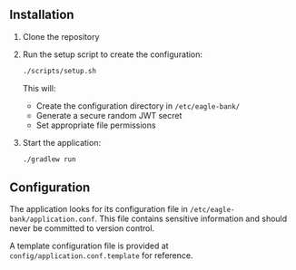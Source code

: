 ## Installation

1. Clone the repository
2. Run the setup script to create the configuration:
   ```bash
   ./scripts/setup.sh
   ```
   This will:
    - Create the configuration directory in `/etc/eagle-bank/`
    - Generate a secure random JWT secret
    - Set appropriate file permissions

3. Start the application:
   ```bash
   ./gradlew run
   ```

## Configuration

The application looks for its configuration file in `/etc/eagle-bank/application.conf`.
This file contains sensitive information and should never be committed to version control.

A template configuration file is provided at `config/application.conf.template` for reference.

